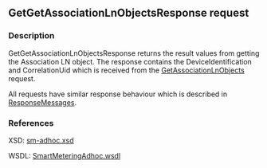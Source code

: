 ## GetGetAssociationLnObjectsResponse request

### Description
GetGetAssociationLnObjectsResponse returns the result values from getting the Association LN object. The response contains the DeviceIdentification and CorrelationUid which is received from the [GetAssociationLnObjects](GetAssociationLnObjects.md) request.

All requests have similar response behaviour which is described in [ResponseMessages](./ResponseMessages.md).

### References

XSD: [sm-adhoc.xsd](https://github.com/OSGP/Shared/blob/development/osgp-ws-smartmetering/src/main/resources/schemas/sm-adhoc.xsd)

WSDL: [SmartMeteringAdhoc.wsdl](https://github.com/OSGP/Shared/blob/development/osgp-ws-smartmetering/src/main/resources/SmartMeteringAdhoc.wsdl)
